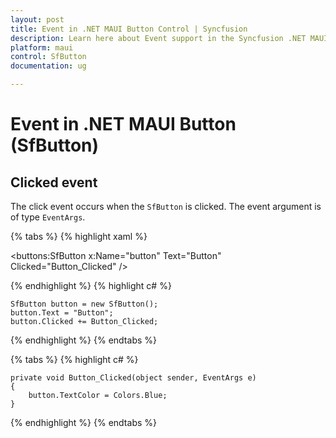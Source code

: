 ```yaml
---
layout: post
title: Event in .NET MAUI Button Control | Syncfusion
description: Learn here about Event support in the Syncfusion .NET MAUI Button (SfButton) control, its elements and more.
platform: maui
control: SfButton
documentation: ug 

---
```


# Event in .NET MAUI Button (SfButton)

## Clicked event

The click event occurs when the `SfButton` is clicked. The event argument is of type `EventArgs`.

{% tabs %}
{% highlight xaml %}

<buttons:SfButton x:Name="button" 
                Text="Button" 
                Clicked="Button_Clicked" />

{% endhighlight %}
{% highlight c# %}

    SfButton button = new SfButton();
    button.Text = "Button";
    button.Clicked += Button_Clicked;
	
{% endhighlight %}
{% endtabs %}

{% tabs %}
{% highlight c# %}

    private void Button_Clicked(object sender, EventArgs e)
    {
        button.TextColor = Colors.Blue;
    }

{% endhighlight %}
{% endtabs %}

